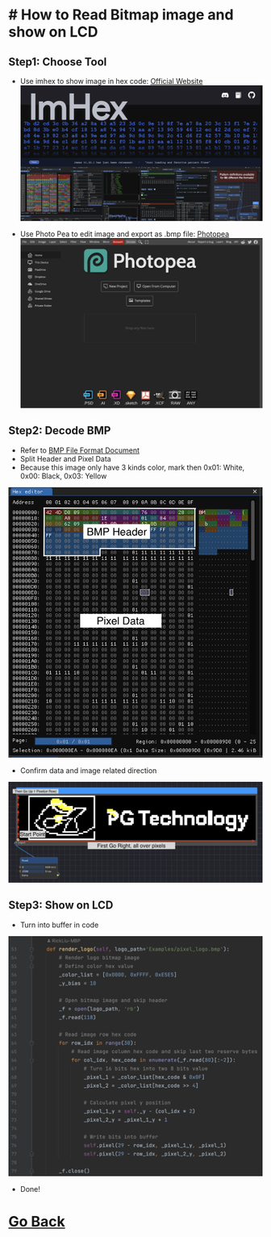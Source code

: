 # # How to Read Bitmap image and show on LCD
## Step1: Choose Tool
* Use imhex to show image in hex code: [Official Website](https://imhex.werwolv.net)
![BMP_img](../Images/BMP_imhex.png)

* Use Photo Pea to edit image and export as .bmp file: [Photopea](https://www.photopea.com)
![BMP_img](../Images/BMP_photopea.png)

## Step2: Decode BMP
* Refer to [BMP File Format Document](http://www.ece.ualberta.ca/~elliott/ee552/studentAppNotes/2003_w/misc/bmp_file_format/bmp_file_format.htm)
*  Split Header and Pixel Data
*  Because this image only have 3 kinds color, mark then 0x01: White, 0x00: Black, 0x03: Yellow

![BMP_img](../Images/BMP_Hex.png )

 * Confirm data and image related direction

![BMP_img](../Images/BMP_Direction.png )

## Step3: Show on LCD
* Turn into buffer in code

![BMP_img](../Images/BMP_Code.png )

* Done!

# [Go Back](../README.md)
